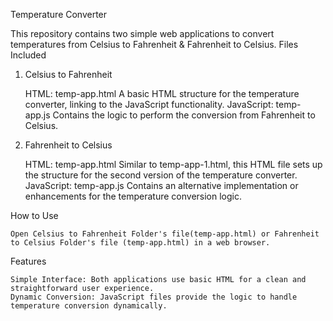 Temperature Converter

This repository contains two simple web applications to convert temperatures from Celsius to Fahrenheit & Fahrenheit to Celsius.
Files Included
1. Celsius to Fahrenheit

    HTML: temp-app.html
    A basic HTML structure for the temperature converter, linking to the JavaScript functionality.
    JavaScript: temp-app.js
    Contains the logic to perform the conversion from Fahrenheit to Celsius.

2. Fahrenheit to Celsius 

    HTML: temp-app.html
    Similar to temp-app-1.html, this HTML file sets up the structure for the second version of the temperature converter.
    JavaScript: temp-app.js
    Contains an alternative implementation or enhancements for the temperature conversion logic.

How to Use

    Open Celsius to Fahrenheit Folder's file(temp-app.html) or Fahrenheit to Celsius Folder's file (temp-app.html) in a web browser.
   

Features

    Simple Interface: Both applications use basic HTML for a clean and straightforward user experience.
    Dynamic Conversion: JavaScript files provide the logic to handle temperature conversion dynamically.
